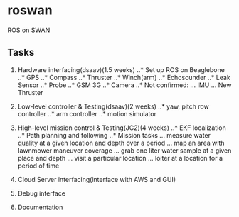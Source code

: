 # roswan
ROS on SWAN

## Tasks
1. Hardware interfacing(dsaav)(1.5 weeks)
..* Set up ROS on Beaglebone
..* GPS
..* Compass
..* Thruster
..* Winch(arm)
..* Echosounder
..* Leak Sensor
..* Probe
..* GSM 3G
..* Camera
..* Not confirmed:
... IMU
... New Thruster

2. Low-level controller & Testing(dsaav)(2 weeks)
..* yaw, pitch row controller
..* arm controller
..* motion simulator

3. High-level mission control & Testing(JC2)(4 weeks)
..* EKF localization
..* Path planning and following
..* Mission tasks
... measure water quality at a given location and depth over a period
... map an area with lawnmower maneuver coverage
... grab one liter water sample at a given place and depth
... visit a particular location
... loiter at a location for a period of time


4. Cloud Server interfacing(interface with AWS and GUI)

5. Debug interface 

6. Documentation
